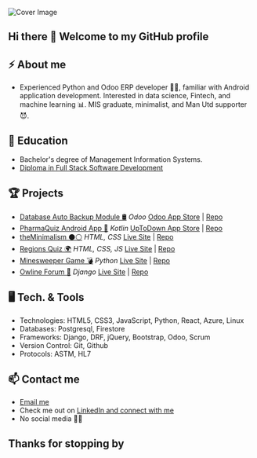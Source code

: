 ![Cover Image](https://media.licdn.com/dms/image/D4E16AQHQ4joovJZLYg/profile-displaybackgroundimage-shrink_350_1400/0/1697972443726?e=1713398400&v=beta&t=DB3w8XENncn7ZXkv44d9w7y1w1ptWnVx0kd6CzEpVZk)


## Hi there 👋 Welcome to my GitHub profile

## ⚡ About me

- Experienced Python and Odoo ERP developer 👴🏽, familiar with Android application development. Interested in data science, Fintech, and machine learning 📊. MIS graduate, minimalist, and Man Utd supporter 😈.


## 🔭 Education
- Bachelor's degree of Management Information Systems.
- [Diploma in Full Stack Software Development](https://codeinstitute.net/full-stack-software-development-diploma/)


## 🏆 Projects

- <u>Database Auto Backup Module 🛢</u> _Odoo_ [Odoo App Store](https://apps.odoo.com/apps/modules/14.0/database_autobackup/) | [Repo](https://github.com/kshamse/Odoo-Database-Auto-Backup)
- <u>PharmaQuiz Android App 📱</u> _Kotlin_ [UpToDown App Store](https://pharmaquiz.en.uptodown.com/android) | [Repo](https://github.com/kshamse/PharmaQuiz)
- <u>theMinimalism ⚫⚪</u> _HTML, CSS_ [Live Site](https://kshamse.github.io/minimalism/) | [Repo](https://github.com/kshamse/minimalism)
- <u>Regions Quiz 🌍</u> _HTML, CSS, JS_ [Live Site](https://kshamse.github.io/regions-quiz/) | [Repo](https://github.com/kshamse/regions-quiz)
- <u>Minesweeper Game 💣</u> _Python_ [Live Site](https://cli-minesweeper.herokuapp.com/) | [Repo](https://github.com/kshamse/minesweeper)
- <u>Owline Forum 💬</u> _Django_ [Live Site](https://owline.herokuapp.com/) | [Repo](https://github.com/kshamse/owline)


## 🖥️ Tech. & Tools
- Technologies: 		HTML5, CSS3, JavaScript, Python, React, Azure, Linux
- Databases:			  Postgresql, Firestore
- Frameworks:		    Django, DRF, jQuery, Bootstrap, Odoo, Scrum
- Version Control:  Git, Github
- Protocols:        ASTM, HL7


## 📫 Contact me

- <a href="mailto:kshamse4@gmail.com">Email me</a>
- Check me out on [LinkedIn and connect with me](https://www.linkedin.com/in/kshamse/)
- No social media 📵😅


## Thanks for stopping by
